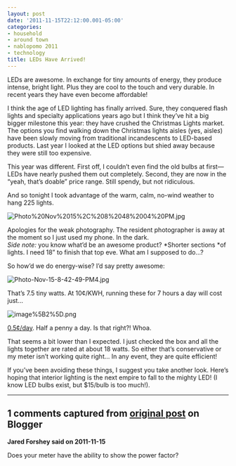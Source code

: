 ```yaml
---
layout: post
date: '2011-11-15T22:12:00.001-05:00'
categories:
- household
- around town
- nablopomo 2011
- technology
title: LEDs Have Arrived!
---
```



LEDs are awesome. In exchange for tiny amounts of energy, they produce intense, bright light. Plus they are cool to the touch and very durable. In recent years they have even become affordable!

I think the age of LED lighting has finally arrived. Sure, they conquered flash lights and specialty applications years ago but I think they’ve hit a big bigger milestone this year: they have crushed the Christmas Lights market. The options you find walking down the Christmas lights aisles (yes, aisle*s*) have been slowly moving from traditional incandescents to LED-based products. Last year I looked at the LED options but shied away because they were still too expensive. 

This year was different. First off, I couldn’t even find the old bulbs at first—LEDs have nearly pushed them out completely. Second, they are now in the “yeah, that’s doable” price range. Still spendy, but not ridiculous.

And so tonight I took advantage of the warm, calm, no-wind weather to hang 225 lights.

![Photo%20Nov%2015%2C%208%2048%2004%20PM.jpg](Photo%20Nov%2015%2C%208%2048%2004%20PM.jpg)

Apologies for the weak photography. The resident photographer is away at the moment so I just used my phone. In the dark.  
*Side note:* you know what’d be an awesome product? *Shorter sections *of lights. I need 18” to finish that top eve. What am I supposed to do…?

So how’d we do energy-wise? I’d say pretty awesome:

![Photo-Nov-15-8-42-49-PM4.jpg](Photo-Nov-15-8-42-49-PM4.jpg)</a>

That’s 7.5 tiny watts. At 10¢/KWH, running these for 7 hours a day will cost just…

![image%5B2%5D.png](image%5B2%5D.png)</a>

[0.5¢/day](https://www.google.com/search?q=7.5+watts+*+7+hours+*+%24.10%2FkWh&amp;oq=7.5+watts+*+7+hours+*+%24.10%2FkWh). Half a penny a day. Is that right?! Whoa.

That seems a bit lower than I expected. I just checked the box and all the lights together are rated at about 18 watts. So either that’s conservative or my meter isn’t working quite right… In any event, they are quite efficient!

If you’ve been avoiding these things, I suggest you take another look. Here’s hoping that interior lighting is the next empire to fall to the mighty LED! (I know LED bulbs exist, but $15/bulb is too much!).

---

## 1 comments captured from [original post](https://blog.wassupy.com/2011/11/leds-are-awesome.html) on Blogger

**Jared Forshey said on 2011-11-15**

Does your meter have the ability to show the power factor?

